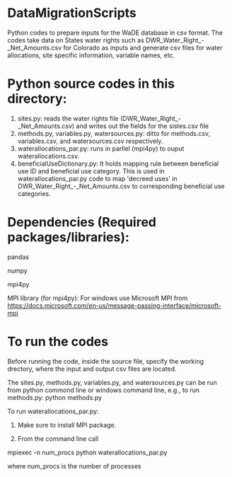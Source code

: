 # DataMigrationScripts
Python codes to prepare inputs for the WaDE database in csv format. The codes take data on States water rights such as DWR_Water_Right_-_Net_Amounts.csv for Colorado as inputs 
and generate csv files for water allocations, site specific information, variable names, etc.

# Python source codes in this directory: 
1. sites.py: reads the water rights file (DWR_Water_Right_-_Net_Amounts.csv) and writes out the fields for the sistes.csv file
2. methods.py, variables.py, watersources.py: ditto for methods.csv, variables.csv, and watersources.csv respectively.
3. waterallocations_par.py: runs in parllel (mpi4py) to ouput waterallocations.csv.
4. beneficialUseDictionary.py: It holds mapping rule between beneficial use ID and beneficial use category. 
This is used in waterallocations_par.py code to map 'decreed uses' in DWR_Water_Right_-_Net_Amounts.csv to corresponding beneficial use categories.

# Dependencies (Required packages/libraries):
pandas 

numpy

mpi4py 

MPI library (for mpi4py): For windows use Microsoft MPI from https://docs.microsoft.com/en-us/message-passing-interface/microsoft-mpi

# To run the codes
Before running the code, inside the source file, specify the working drectory, where the input and output csv files are located.

The sites.py, methods.py, variables.py, and watersources.py can be run from python commond line or windows command line, 
e.g., to run methods.py:
python methods.py

To run waterallocations_par.py: 

1. Make sure to install MPI package. 

2. From the command line call 

mpiexec -n num_procs python waterallocations_par.py

where num_procs is the number of processes 
